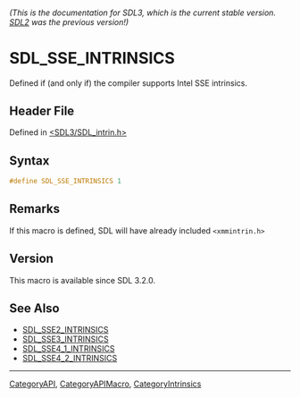###### (This is the documentation for SDL3, which is the current stable version. [SDL2](https://wiki.libsdl.org/SDL2/) was the previous version!)
# SDL_SSE_INTRINSICS

Defined if (and only if) the compiler supports Intel SSE intrinsics.

## Header File

Defined in [<SDL3/SDL_intrin.h>](https://github.com/libsdl-org/SDL/blob/main/include/SDL3/SDL_intrin.h)

## Syntax

```c
#define SDL_SSE_INTRINSICS 1
```

## Remarks

If this macro is defined, SDL will have already included `<xmmintrin.h>`

## Version

This macro is available since SDL 3.2.0.

## See Also

- [SDL_SSE2_INTRINSICS](SDL_SSE2_INTRINSICS)
- [SDL_SSE3_INTRINSICS](SDL_SSE3_INTRINSICS)
- [SDL_SSE4_1_INTRINSICS](SDL_SSE4_1_INTRINSICS)
- [SDL_SSE4_2_INTRINSICS](SDL_SSE4_2_INTRINSICS)

----
[CategoryAPI](CategoryAPI), [CategoryAPIMacro](CategoryAPIMacro), [CategoryIntrinsics](CategoryIntrinsics)

